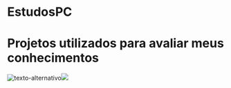 # EstudosPC
# Projetos utilizados para avaliar meus conhecimentos

![texto-alternativo](link-da-imagem)![](![](https://img.shields.io/badge/JavaScript-323330?style=for-the-badge&logo=javascript&logoColor=F7DF1E))
